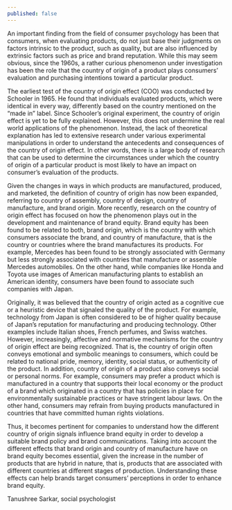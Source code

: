 ```yaml
---
published: false
---
```


An important finding from the field of consumer psychology has been that consumers, when evaluating products, do not just base their judgments on factors intrinsic to the product, such as quality, but are also influenced by extrinsic factors such as price and brand reputation. While this may seem obvious, since the 1960s, a rather curious phenomenon under investigation has been the role that the country of origin of a product plays consumers’ evaluation and purchasing intentions toward a particular product. 

The earliest test of the country of origin effect (COO) was conducted by Schooler in 1965. He found that individuals evaluated products, which were identical in every way, differently based on the country mentioned on the “made in” label. Since Schooler’s original experiment, the country of origin effect is yet to be fully explained. However, this does not undermine the real world applications of the phenomenon. Instead, the lack of theoretical explanation has led to extensive research under various experimental manipulations in order to understand the antecedents and consequences of the country of origin effect. In other words, there is a large body of research that can be used to determine the circumstances under which the country of origin of a particular product is most likely to have an impact on consumer’s evaluation of the products. 

Given the changes in ways in which products are manufactured, produced, and marketed, the definition of country of origin has now been expanded, referring to country of assembly, country of design, country of manufacture, and brand origin. More recently, research on the country of origin effect has focused on how the phenomenon plays out in the development and maintenance of brand equity. Brand equity has been found to be related to both, brand origin, which is the country with which consumers associate the brand, and country of manufacture, that is the country or countries where the brand manufactures its products.  For example, Mercedes has been found to be strongly associated with Germany but less strongly associated with countries that manufacture or assemble Mercedes automobiles. On the other hand, while companies like Honda and Toyota use images of American manufacturing plants to establish an American identity, consumers have been found to associate such companies with Japan.

Originally, it was believed that the country of origin acted as a cognitive cue or a heuristic device that signaled the quality of the product. For example, technology from Japan is often considered to be of higher quality because of Japan’s reputation for manufacturing and producing technology. Other examples include Italian shoes, French perfumes, and Swiss watches. However, increasingly, affective and normative mechanisms for the country of origin effect are being recognized. That is, the country of origin often conveys emotional and symbolic meanings to consumers, which could be related to national pride, memory, identity, social status, or authenticity of the product. In addition, country of origin of a product also conveys social or personal norms. For example, consumers may prefer a product which is manufactured in a country that supports their local economy or the product of a brand which originated in a country that has policies in place for environmentally sustainable practices or have stringent labour laws. On the other hand, consumers may refrain from buying products manufactured in countries that have committed human rights violations. 

Thus, it becomes pertinent for companies to understand how the different country of origin signals influence brand equity in order to develop a suitable brand policy and brand communications. Taking into account the different effects that brand origin and country of manufacture have on brand equity becomes essential, given the increase in the number of products that are hybrid in nature, that is, products that are associated with different countries at different stages of production. Understanding these effects can help brands target consumers’ perceptions in order to enhance brand equity. 

Tanushree Sarkar, social psychologist 
